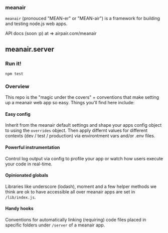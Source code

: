 ### meanair

`meanair` (pronouced "MEAN-er" or "MEAN-air") is a framework for building and
testing node.js web apps.

API docs (soon :p) at => airpair.com/meanair

## meanair.server

### Run it! 

`npm test`

### Overview

This repo is the "magic under the covers" + conventions that make setting 
up a meanair web app so easy. Things you'll find here include:

#### Easy config

Inherit from the meanair default settings and shape your apps config object to 
using the `overrides` object. Then apply differnt values for different contexts 
(dev / test / production) via environtment vars and/or .env files.

#### Powerful instrumentation

Control log output via config to profile your app or watch how users execute 
your code in real-time.

#### Opinionated globals

Libraries like underscore (lodash), moment and a few helper methods we think 
are ok to have accessible all over meanair apps are set in `/lib/index.js`.

#### Handy hooks

Conventions for automatically linking (requiring) code files placed 
in specific folders under `/server` of a meanair app.
